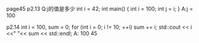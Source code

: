 page45
p2.13
Q:j的值是多少
int i = 42;
int main()
{
    int i = 100;
    int j = i;
}
A:j = 100

p2.14
int i = 100, sum = 0;
for (int i = 0; i != 10; ++i)
        sum += i;
std::cout << i <<" "<< sum << std::endl;
A: 100 45